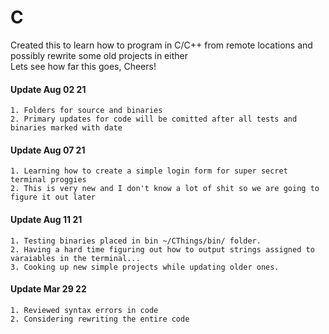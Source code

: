 # C

Created this to learn how to program in C/C++ from remote locations and possibly rewrite some old projects in either \
Lets see how far this goes, Cheers!

#### Update Aug 02 21
    1. Folders for source and binaries
    2. Primary updates for code will be comitted after all tests and binaries marked with date

#### Update Aug 07 21
    1. Learning how to create a simple login form for super secret terminal proggies
    2. This is very new and I don't know a lot of shit so we are going to figure it out later
 
#### Update Aug 11 21
    1. Testing binaries placed in bin ~/CThings/bin/ folder.
    2. Having a hard time figuring out how to output strings assigned to varaiables in the terminal...
    3. Cooking up new simple projects while updating older ones.

#### Update Mar 29 22
    1. Reviewed syntax errors in code
    2. Considering rewriting the entire code


